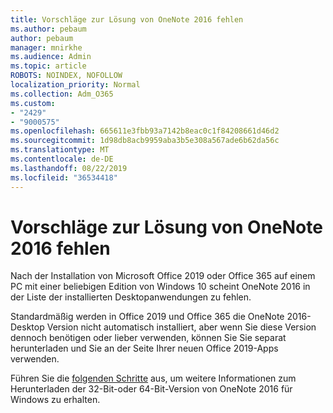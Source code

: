 ```yaml
---
title: Vorschläge zur Lösung von OneNote 2016 fehlen
ms.author: pebaum
author: pebaum
manager: mnirkhe
ms.audience: Admin
ms.topic: article
ROBOTS: NOINDEX, NOFOLLOW
localization_priority: Normal
ms.collection: Adm_O365
ms.custom:
- "2429"
- "9000575"
ms.openlocfilehash: 665611e3fbb93a7142b8eac0c1f84208661d46d2
ms.sourcegitcommit: 1d98db8acb9959aba3b5e308a567ade6b62da56c
ms.translationtype: MT
ms.contentlocale: de-DE
ms.lasthandoff: 08/22/2019
ms.locfileid: "36534418"
---
```

# <a name="suggestions-for-resolving-onenote-2016-is-missing"></a>Vorschläge zur Lösung von OneNote 2016 fehlen

Nach der Installation von Microsoft Office 2019 oder Office 365 auf einem PC mit einer beliebigen Edition von Windows 10 scheint OneNote 2016 in der Liste der installierten Desktopanwendungen zu fehlen.

Standardmäßig werden in Office 2019 und Office 365 die OneNote 2016-Desktop Version nicht automatisch installiert, aber wenn Sie diese Version dennoch benötigen oder lieber verwenden, können Sie Sie separat herunterladen und Sie an der Seite Ihrer neuen Office 2019-Apps verwenden.

Führen Sie die [folgenden Schritte](https://support.office.com/article/OneNote-2016-is-missing-after-installing-Office-2019-or-Office-365-1844ba87-7248-4bd8-a735-66a52f98e6e5) aus, um weitere Informationen zum Herunterladen der 32-Bit-oder 64-Bit-Version von OneNote 2016 für Windows zu erhalten.

